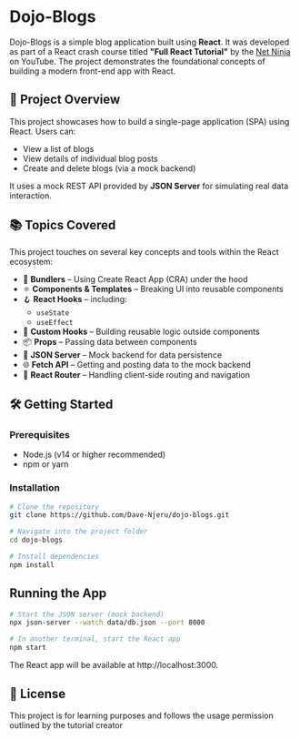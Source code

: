 # Dojo-Blogs

Dojo-Blogs is a simple blog application built using **React**. It was developed as part of a React crash course titled **"Full React Tutorial"** by the [Net Ninja](https://www.youtube.com/@NetNinja) on YouTube. The project demonstrates the foundational concepts of building a modern front-end app with React.

## 🚀 Project Overview

This project showcases how to build a single-page application (SPA) using React. Users can:
- View a list of blogs
- View details of individual blog posts
- Create and delete blogs (via a mock backend)

It uses a mock REST API provided by **JSON Server** for simulating real data interaction.

## 📚 Topics Covered

This project touches on several key concepts and tools within the React ecosystem:

- 🔧 **Bundlers** – Using Create React App (CRA) under the hood
- ⚛️ **Components & Templates** – Breaking UI into reusable components
- 🪝 **React Hooks** – including:
  - `useState`
  - `useEffect`
- 🧩 **Custom Hooks** – Building reusable logic outside components
- 📦 **Props** – Passing data between components
- 🔌 **JSON Server** – Mock backend for data persistence
- 🌐 **Fetch API** – Getting and posting data to the mock backend
- 🧭 **React Router** – Handling client-side routing and navigation

## 🛠 Getting Started

### Prerequisites

- Node.js (v14 or higher recommended)
- npm or yarn

### Installation

```bash
# Clone the repository
git clone https://github.com/Dave-Njeru/dojo-blogs.git

# Navigate into the project folder
cd dojo-blogs

# Install dependencies
npm install
```
## Running the App
```bash
# Start the JSON server (mock backend)
npx json-server --watch data/db.json --port 8000

# In another terminal, start the React app
npm start
```
The React app will be available at http://localhost:3000.

## 📃 License
This project is for learning purposes and follows the usage permission outlined by the tutorial creator
